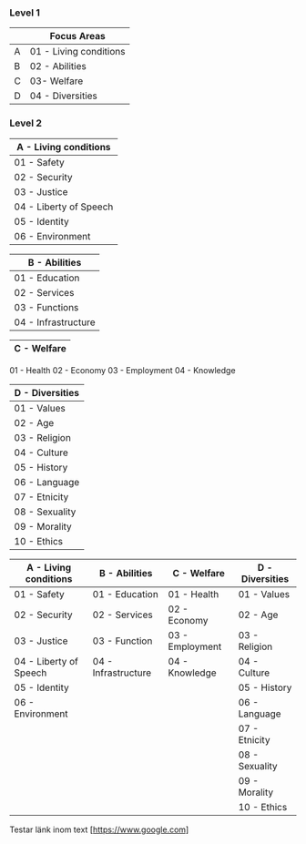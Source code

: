 
### Level 1

| |Focus Areas  |
------------  |------------  |
A|01 - Living conditions|
B|02 - Abilities|
C|03- Welfare|
D|04 - Diversities|

### Level 2
A - Living conditions |
------------  |
01 - Safety|
02 - Security|
03 - Justice|
04 - Liberty of Speech|
05 - Identity|
06 - Environment|

B - Abilities  |
------------  |
01 - Education|
02 - Services|
03 - Functions|
04 - Infrastructure|

C - Welfare  |
------------  |
01 - Health
02 - Economy
03 - Employment
04 - Knowledge

D - Diversities  |
------------  |
01 - Values|
02 - Age|
03 - Religion|
04 - Culture|
05 - History|
06 - Language|
07 - Etnicity|
08 - Sexuality|
09 - Morality|
10 - Ethics|



A - Living conditions | B - Abilities  |  C - Welfare  |  D - Diversities  |
------------  |  ------------  |  ------------  |  ------------  |
01 - Safety | 01 - Education | 01 - Health | 01 - Values| 01 - Education | 01 - Health |
02 - Security | 02 - Services | 02 - Economy |02 - Age|
03 - Justice | 03 - Function | 03 - Employment |03 - Religion|
04 - Liberty of Speech | 04 - Infrastructure | 04 - Knowledge |04 - Culture|
05 - Identity |   |   |05 - History|
06 - Environment |   |   |06 - Language|
 |  |   |   |07 - Etnicity|
 |  |   |   |08 - Sexuality|
 |  |   |   |09 - Morality|
 |  |   |   |10 - Ethics|


Testar länk inom text [https://www.google.com]
